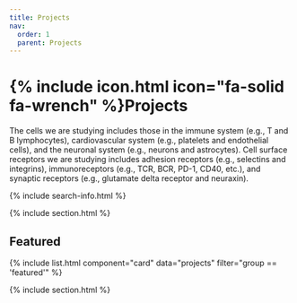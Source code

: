```yaml
---
title: Projects 
nav:
  order: 1
  parent: Projects
---
```

# {% include icon.html icon="fa-solid fa-wrench" %}Projects

The cells we are studying includes those in the immune system (e.g., T and B lymphocytes), cardiovascular system (e.g., platelets and endothelial cells), and the neuronal system (e.g., neurons and astrocytes). Cell surface receptors we are studying includes adhesion receptors (e.g., selectins and integrins), immunoreceptors (e.g., TCR, BCR, PD-1, CD40, etc.), and synaptic receptors (e.g., glutamate delta receptor and neuraxin).


{% include search-info.html %}

{% include section.html %}

## Featured

{% include list.html component="card" data="projects" filter="group == 'featured'" %}

{% include section.html %}


